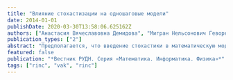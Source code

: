 ```yaml
---
title: "Влияние стохастизации на одношаговые модели"
date: 2014-01-01
publishDate: 2020-03-30T13:58:06.625162Z
authors: ["Анастасия Вячеславовна Демидова", "Мигран Нельсонович Геворкян", "Александр Дмитриевич Егоров", "Дмитрий Сергеевич Кулябов", "Анна Владиславовна Королькова", "Леонид Антонович Севастьянов"]
publication_types: ["2"]
abstract: "Предполагается, что введение стохастики в математическую модель делает её более адекватной. При этом практически отсутствуют методы согласованного (зависящего от структуры системы) введения стохастики в детерминистические модели. Авторами была усовершенствована методика построения стохастических моделей для класса одношаговых процессов и проиллюстрирована на примере моделей популяционной динамики. Популяционная динамика была выбрана для исследования потому, что её детермини- стические модели достаточно хорошо исследованы, что позволяет сравнить полученные результаты с уже известными. В работе изучено влияние введения стохастики в детерминистические модели на примере системы популяционной динамики типа «хищник-жертва». Полученные ранее стохастические дифференциальные уравнения исследуются методами качественной теории дифференциальных уравнений. Получено стационарное состояние и первый интеграл системы. Для демонстрации результатов производится численное моделирование на ос- нове метода Рунге-Кутты для стохастических дифференциальных уравнений. Первый интеграл детерминистической системы (фазовый объём) в стохастическом случае не сохраняется, а возрастает, что в конечном итоге приводит к гибели одной или обеих популяций. Одним из недостатков классической системы типа «хищник-жертва» считается сохранение амплитуды колебаний популяций. В стохастической же модели процесс завершается гибелью одной или обеих популяций, что, с точки зрения авторов, делает модель более адекватной."
featured: false
publication: "*Вестник РУДН. Серия «Математика. Информатика. Физика»*"
tags: ["rinc", "vak", "rinc"]
---
```


